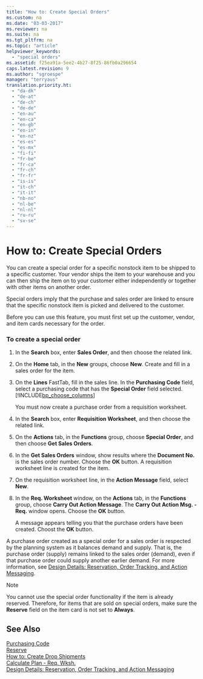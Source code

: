 ```yaml
---
title: "How to: Create Special Orders"
ms.custom: na
ms.date: "03-03-2017"
ms.reviewer: na
ms.suite: na
ms.tgt_pltfrm: na
ms.topic: "article"
helpviewer_keywords: 
  - "special orders"
ms.assetid: f25ea91a-5ee2-4b27-8f25-86fb0a296654
caps.latest.revision: 9
ms.author: "sgroespe"
manager: "terryaus"
translation.priority.ht: 
  - "da-dk"
  - "de-at"
  - "de-ch"
  - "de-de"
  - "en-au"
  - "en-ca"
  - "en-gb"
  - "en-in"
  - "en-nz"
  - "es-es"
  - "es-mx"
  - "fi-fi"
  - "fr-be"
  - "fr-ca"
  - "fr-ch"
  - "fr-fr"
  - "is-is"
  - "it-ch"
  - "it-it"
  - "nb-no"
  - "nl-be"
  - "nl-nl"
  - "ru-ru"
  - "sv-se"
---
```

# How to: Create Special Orders
You can create a special order for a specific nonstock item to be shipped to a specific customer. Your vendor ships the item to your warehouse and you can then ship the item on to your customer either independently or together with other items on another order.  
  
 Special orders imply that the purchase and sales order are linked to ensure that the specific nonstock item is picked and delivered to the customer.  
  
 Before you can use this feature, you must first set up the customer, vendor, and item cards necessary for the order.  
  
### To create a special order  
  
1.  In the **Search** box, enter **Sales Order**, and then choose the related link.  
  
2.  On the **Home** tab, in the **New** groups, choose **New**. Create and fill in a  sales order for the item.  
  
3.  On the **Lines** FastTab, fill in the sales line. In the **Purchasing Code** field, select a purchasing code that has the **Special Order** field selected. [!INCLUDE[bp_choose_columns](../DesignAndEngineering/includes/bp_choose_columns_md.md)]  
  
     You must now create a purchase order from a requisition worksheet.  
  
4.  In the **Search** box, enter **Requisition Worksheet**, and then choose the related link.  
  
5.  On the **Actions** tab, in the **Functions** group, choose **Special Order**, and then choose **Get Sales Orders**.  
  
6.  In the **Get Sales Orders** window, show results where the **Document No.** is the sales order number. Choose the **OK** button. A requisition worksheet line is created for the item.  
  
7.  On the requisition worksheet line, in the **Action Message** field, select **New**.  
  
8.  In the **Req. Worksheet** window, on the **Actions** tab, in the **Functions** group, choose **Carry Out Action Message**. The **Carry Out Action Msg. \- Req.** window opens. Choose the **OK** button.  
  
     A message appears telling you that the purchase orders have been created. Choost the **OK** button.  
  
 A purchase order created as a special order for a sales order is respected by the planning system as it balances demand and supply. That is, the purchase order \(supply\) remains linked to the sales order \(demand\), even if that purchase order could supply another earlier demand. For more information, see [Design Details: Reservation, Order Tracking, and Action Messaging](../ApplicationDesign/design-details-reservation-order-tracking-and-action-messaging.md).  
  
> [!NOTE]  
>  You cannot use the special order functionality if the item is already reserved. Therefore, for items that are sold on special orders, make sure the **Reserve** field on the item card is not set to **Always**.  
  
## See Also  
 [Purchasing Code](../Topic/\($%20T_37_5711%20Purchasing%20Code%20$\).md)   
 [Reserve](../Topic/\($%20T_27_100%20Reserve%20$\).md)   
 [How to: Create Drop Shipments](../Purchasing/how-to-create-drop-shipments.md)   
 [Calculate Plan \- Req. Wksh.](../Topic/\($%20B_699%20Calculate%20Plan%20-%20Req.%20Wksh.%20$\).md)   
 [Design Details: Reservation, Order Tracking, and Action Messaging](../ApplicationDesign/design-details-reservation-order-tracking-and-action-messaging.md)